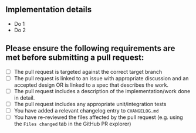 <!-- < < < < < < < < < < < < < < < < < < < < < < < < < < < < < < < < < ☺
v                               ✰  Thanks for creating a PR! ✰
v    Before smashing the submit button please review the checkboxes.
v    If a checkbox is n/a - please still include it but + a little note why
☺ > > > > > > > > > > > > > > > > > > > > > > > > > > > > > > > > >  -->

<!-- Add a description of the changes that this PR introduces and the files that
are the most critical to review.
-->

## Implementation details
- Do 1
- Do 2

## Please ensure the following requirements are met before submitting a pull request:

- [ ] The pull request is targeted against the correct target branch
- [ ] The pull request is linked to an issue with appropriate discussion and an accepted design OR is linked to a spec that describes the work.
- [ ] The pull request includes a description of the implementation/work done in detail.
- [ ] The pull request includes any appropriate unit/integration tests
- [ ] You have added a relevant changelog entry to `CHANGELOG.md`
- [ ] You have re-reviewed the files affected by the pull request (e.g. using the `Files changed` tab in the GitHub PR explorer)
